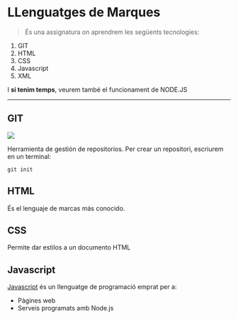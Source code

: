 
# LLenguatges de Marques

> És una assignatura on aprendrem les següents tecnologies:

1. GIT
2. HTML
3. CSS
4. Javascript
5. XML

I **si tenim temps**, veurem també el funcionament de NODE.JS

---

## GIT

![](../../Git-Icon-1788C.png)

Herramienta de gestión de repositorios.
Per crear un repositori, escriurem en un terminal:

`git init`



## HTML
És el lenguaje de marcas más conocido.



## CSS
Permite dar estilos a un documento HTML



## Javascript

[Javascript](https://developer.mozilla.org/es/docs/Web/JavaScript) és un llenguatge de programació emprat per a:


- Pàgines web
- Serveis programats amb Node.js